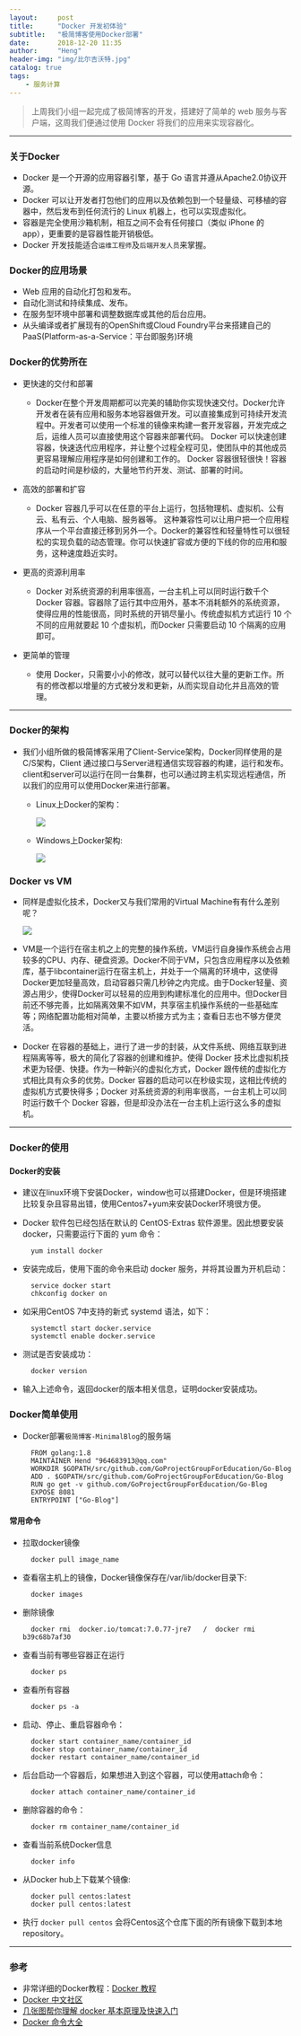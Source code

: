```yaml
---
layout:     post
title:      "Docker 开发初体验"
subtitle:   "极简博客使用Docker部署"
date:       2018-12-20 11:35
author:     "Heng"
header-img: "img/比尔吉沃特.jpg"
catalog: true
tags:
    - 服务计算
---
```

>上周我们小组一起完成了极简博客的开发，搭建好了简单的 web 服务与客户端，这周我们便通过使用 Docker 将我们的应用来实现容器化。

---
### 关于Docker
- Docker 是一个开源的应用容器引擎，基于 Go 语言并遵从Apache2.0协议开源。
- Docker 可以让开发者打包他们的应用以及依赖包到一个轻量级、可移植的容器中，然后发布到任何流行的 Linux 机器上，也可以实现虚拟化。
- 容器是完全使用沙箱机制，相互之间不会有任何接口（类似 iPhone 的 app），更重要的是容器性能开销极低。
- Docker 开发技能适合`运维工程师`及`后端开发人员`来掌握。

### Docker的应用场景
- Web 应用的自动化打包和发布。
- 自动化测试和持续集成、发布。
- 在服务型环境中部署和调整数据库或其他的后台应用。
- 从头编译或者扩展现有的OpenShift或Cloud Foundry平台来搭建自己的PaaS(Platform-as-a-Service：平台即服务)环境

### Docker的优势所在
- 更快速的交付和部署
    - Docker在整个开发周期都可以完美的辅助你实现快速交付。Docker允许开发者在装有应用和服务本地容器做开发。可以直接集成到可持续开发流程中。开发者可以使用一个标准的镜像来构建一套开发容器，开发完成之后，运维人员可以直接使用这个容器来部署代码。 Docker 可以快速创建容器，快速迭代应用程序，并让整个过程全程可见，使团队中的其他成员更容易理解应用程序是如何创建和工作的。 Docker 容器很轻很快！容器的启动时间是秒级的，大量地节约开发、测试、部署的时间。
- 高效的部署和扩容
    - Docker 容器几乎可以在任意的平台上运行，包括物理机、虚拟机、公有云、私有云、个人电脑、服务器等。 这种兼容性可以让用户把一个应用程序从一个平台直接迁移到另外一个。Docker的兼容性和轻量特性可以很轻松的实现负载的动态管理。你可以快速扩容或方便的下线的你的应用和服务，这种速度趋近实时。

- 更高的资源利用率
    - Docker 对系统资源的利用率很高，一台主机上可以同时运行数千个 Docker 容器。容器除了运行其中应用外，基本不消耗额外的系统资源，使得应用的性能很高，同时系统的开销尽量小。传统虚拟机方式运行 10 个不同的应用就要起 10 个虚拟机，而Docker 只需要启动 10 个隔离的应用即可。

- 更简单的管理
    - 使用 Docker，只需要小小的修改，就可以替代以往大量的更新工作。所有的修改都以增量的方式被分发和更新，从而实现自动化并且高效的管理。

---
### Docker的架构
- 我们小组所做的极简博客采用了Client-Service架构，Docker同样使用的是C/S架构，Client 通过接口与Server进程通信实现容器的构建，运行和发布。client和server可以运行在同一台集群，也可以通过跨主机实现远程通信，所以我们的应用可以使用Docker来进行部署。
    - Linux上Docker的架构：

        ![](/img/in-post/post-fuwujisuan/docker/1.png)

    - Windows上Docker架构:

        ![](/img/in-post/post-fuwujisuan/docker/2.png)

### Docker vs VM
- 同样是虚拟化技术，Docker又与我们常用的Virtual Machine有有什么差别呢？

    ![](/img/in-post/post-fuwujisuan/docker/3.png)

- VM是一个运行在宿主机之上的完整的操作系统，VM运行自身操作系统会占用较多的CPU、内存、硬盘资源。Docker不同于VM，只包含应用程序以及依赖库，基于libcontainer运行在宿主机上，并处于一个隔离的环境中，这使得Docker更加轻量高效，启动容器只需几秒钟之内完成。由于Docker轻量、资源占用少，使得Docker可以轻易的应用到构建标准化的应用中。但Docker目前还不够完善，比如隔离效果不如VM，共享宿主机操作系统的一些基础库等；网络配置功能相对简单，主要以桥接方式为主；查看日志也不够方便灵活。
        
- Docker 在容器的基础上，进行了进一步的封装，从文件系统、网络互联到进程隔离等等，极大的简化了容器的创建和维护。使得 Docker 技术比虚拟机技术更为轻便、快捷。作为一种新兴的虚拟化方式，Docker 跟传统的虚拟化方式相比具有众多的优势。Docker 容器的启动可以在秒级实现，这相比传统的虚拟机方式要快得多；Docker 对系统资源的利用率很高，一台主机上可以同时运行数千个 Docker 容器，但是却没办法在一台主机上运行这么多的虚拟机。

---
### Docker的使用
#### Docker的安装
- 建议在linux环境下安装Docker，window也可以搭建Docker，但是环境搭建比较复杂且容易出错，使用Centos7+yum来安装Docker环境很方便。

- Docker 软件包已经包括在默认的 CentOS-Extras 软件源里。因此想要安装 docker，只需要运行下面的 yum 命令：

        yum install docker
- 安装完成后，使用下面的命令来启动 docker 服务，并将其设置为开机启动：

        service docker start
        chkconfig docker on

- 如采用CentOS 7中支持的新式 systemd 语法，如下：

        systemctl start docker.service
        systemctl enable docker.service
- 测试是否安装成功：

        docker version
- 输入上述命令，返回docker的版本相关信息，证明docker安装成功。

### Docker简单使用
- Docker部署`极简博客-MinimalBlog`的服务端

        FROM golang:1.8
        MAINTAINER Hend "964683913@qq.com"
        WORKDIR $GOPATH/src/github.com/GoProjectGroupForEducation/Go-Blog
        ADD . $GOPATH/src/github.com/GoProjectGroupForEducation/Go-Blog
        RUN go get -v github.com/GoProjectGroupForEducation/Go-Blog
        EXPOSE 8081
        ENTRYPOINT ["Go-Blog"]

#### 常用命令
- 拉取docker镜像

        docker pull image_name
- 查看宿主机上的镜像，Docker镜像保存在/var/lib/docker目录下:

        docker images
- 删除镜像

        docker rmi  docker.io/tomcat:7.0.77-jre7   /  docker rmi b39c68b7af30
- 查看当前有哪些容器正在运行

        docker ps
- 查看所有容器

        docker ps -a
- 启动、停止、重启容器命令：

        docker start container_name/container_id
        docker stop container_name/container_id
        docker restart container_name/container_id
- 后台启动一个容器后，如果想进入到这个容器，可以使用attach命令：

        docker attach container_name/container_id
- 删除容器的命令：

        docker rm container_name/container_id
- 查看当前系统Docker信息

        docker info
- 从Docker hub上下载某个镜像:

        docker pull centos:latest
        docker pull centos:latest
- 执行 `docker pull centos` 会将Centos这个仓库下面的所有镜像下载到本地repository。

---
### 参考
- 非常详细的Docker教程：[Docker 教程](http://www.runoob.com/docker/docker-tutorial.html)
- [Docker 中文社区](http://www.docker.org.cn/)
- [几张图帮你理解 docker 基本原理及快速入门](http://www.cnblogs.com/SzeCheng/p/6822905.html)
- [Docker 命令大全](http://www.runoob.com/docker/docker-command-manual.html)